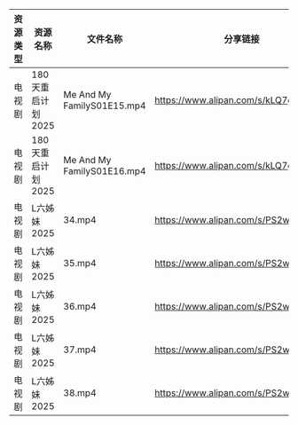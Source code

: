 | 资源类型 | 资源名称         | 文件名称                       | 分享链接                                 | 更新时间                |
| ---- | ------------ | -------------------------- | ------------------------------------ | ------------------- |
| 电视剧  | 180天重启计划2025 | Me And My FamilyS01E15.mp4 | https://www.alipan.com/s/kLQ7gTsr9MV | 2025-02-25 00:05:04 |
| 电视剧  | 180天重启计划2025 | Me And My FamilyS01E16.mp4 | https://www.alipan.com/s/kLQ7gTsr9MV | 2025-02-25 00:05:04 |
| 电视剧  | L六姊妹2025     | 34.mp4                     | https://www.alipan.com/s/PS2wCaFpCy5 | 2025-02-25 00:06:05 |
| 电视剧  | L六姊妹2025     | 35.mp4                     | https://www.alipan.com/s/PS2wCaFpCy5 | 2025-02-25 00:06:05 |
| 电视剧  | L六姊妹2025     | 36.mp4                     | https://www.alipan.com/s/PS2wCaFpCy5 | 2025-02-25 00:06:05 |
| 电视剧  | L六姊妹2025     | 37.mp4                     | https://www.alipan.com/s/PS2wCaFpCy5 | 2025-02-25 00:06:05 |
| 电视剧  | L六姊妹2025     | 38.mp4                     | https://www.alipan.com/s/PS2wCaFpCy5 | 2025-02-25 00:06:04 |
